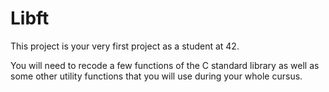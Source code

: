 # Libft
This project is your very first project as a student at 42.

You will need to recode a few functions of the C standard library as well as some other utility functions that you will use during your whole cursus.
